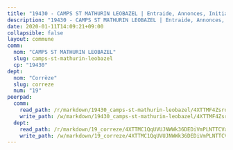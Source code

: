 ```yaml
---
title: "19430 - CAMPS ST MATHURIN LEOBAZEL | Entraide, Annonces, Initiatives"
description: "19430 - CAMPS ST MATHURIN LEOBAZEL | Entraide, Annonces, Initiatives"
date: 2020-01-11T14:09:21+09:00
collapsible: false
layout: commune
comm:
  nom: "CAMPS ST MATHURIN LEOBAZEL"
  slug: camps-st-mathurin-leobazel
  cp: "19430"
dept:
  nom: "Corrèze"
  slug: correze
  num: "19"
peerpad:
  comm:
    read_path: /r/markdown/19430_camps-st-mathurin-leobazel/4XTTMF4ZsroWmjuXbruisUoADhdmpNEo9uDykibUkMWAx6PZc
    write_path: /w/markdown/19430_camps-st-mathurin-leobazel/4XTTMF4ZsroWmjuXbruisUoADhdmpNEo9uDykibUkMWAx6PZc-K3TgUr7vX2TaXhYauLfvHvM9HX5xnkBNhRnErLWXHU8cgzUhDWoeCeTG1aa5xVHZu11igBH7obTtbMZHLHgrRTLUQ8XXSwbZondmZ4LGHytCkGF9if4RD6caftq5gmXWNSuMAGen
  dept:
    read_path: /r/markdown/19_correze/4XTTMC1QqUVUJNWWk36DEDiVmPLNTTCVay5E5gwEvpSf36VsS
    write_path: /w/markdown/19_correze/4XTTMC1QqUVUJNWWk36DEDiVmPLNTTCVay5E5gwEvpSf36VsS-K3TgUzu4fqyixiBZaA5Ejd2iCC9xJnV2MqYc8L2r22c4qVWWx9VnJmMAAFTQjLmwLDBGZ9pgHdAtPGZHV6pZb6y2bhgaqXFUJ1Fp1QgihzJpszTr9ow8JcXoeYzTUZfY7Rzzn9sS
---
```


